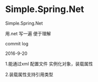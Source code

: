# Simple.Spring.Net
Simple.Spring.Net

用.net 写一遍  便于理解

commit log

2016-9-20

1.能通过xml 配置文件 实例化对象，装载属性


2.装载属性支持引用类型 
